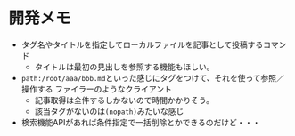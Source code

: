# 開発メモ
- タグ名やタイトルを指定してローカルファイルを記事として投稿するコマンド
    - タイトルは最初の見出しを参照する機能もほしい。
- `path:/root/aaa/bbb.md`といった感じにタグをつけて、それを使って参照／操作する
  ファイラーのようなクライアント
    - 記事取得は全件するしかないので時間かかりそう。
    - 該当タグがないのは`(nopath)`みたいな感じ
- 検索機能APIがあれば条件指定で一括削除とかできるのだけど・・・
